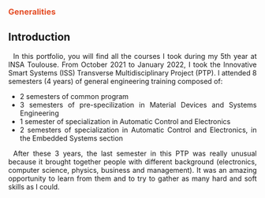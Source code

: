 <h3 style="color: #e44d26">Generalities</h3>

## Introduction

<p style="text-indent: 2%; text-align: justify;">
In this portfolio, you will find all the courses I took during my 5th year at INSA Toulouse. From October 2021 to January 2022, I took the Innovative Smart Systems (ISS) Transverse Multidisciplinary Project (PTP). I attended 8 semesters (4 years) of general engineering training composed of:
</p>
<ul style="text-align: justify;">
    <li>2 semesters of common program</li>
    <li>3 semesters of pre-specilization in Material Devices and Systems Engineering</li>
    <li>1 semester of specialization in Automatic Control and Electronics</li>
    <li>2 semesters of specialization in Automatic Control and Electronics, in the Embedded Systems section</li>
</ul>
<p style="text-indent: 2%; text-align: justify;">
After these 3 years, the last semester in this PTP was really unusual because it brought together people with different background (electronics, computer science, physics, business and management). It was an amazing opportunity to learn from them and to try to gather as many hard and soft skills as I could.
</p>